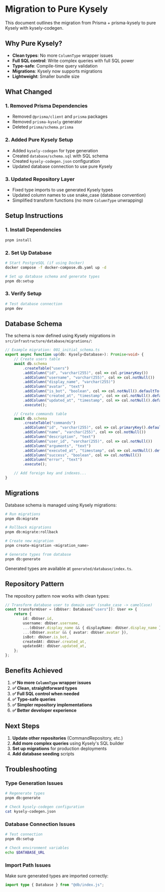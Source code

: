 # Migration to Pure Kysely

This document outlines the migration from Prisma + prisma-kysely to pure Kysely with kysely-codegen.

## Why Pure Kysely?

- **Clean types**: No more `ColumnType` wrapper issues
- **Full SQL control**: Write complex queries with full SQL power
- **Type-safe**: Compile-time query validation
- **Migrations**: Kysely now supports migrations
- **Lightweight**: Smaller bundle size

## What Changed

### 1. **Removed Prisma Dependencies**

- Removed `@prisma/client` and `prisma` packages
- Removed `prisma-kysely` generator
- Deleted `prisma/schema.prisma`

### 2. **Added Pure Kysely Setup**

- Added `kysely-codegen` for type generation
- Created `database/schema.sql` with SQL schema
- Created `kysely-codegen.json` configuration
- Updated database connection to use pure Kysely

### 3. **Updated Repository Layer**

- Fixed type imports to use generated Kysely types
- Updated column names to use snake_case (database convention)
- Simplified transform functions (no more `ColumnType` unwrapping)

## Setup Instructions

### 1. **Install Dependencies**

```bash
pnpm install
```

### 2. **Set Up Database**

```bash
# Start PostgreSQL (if using Docker)
docker compose -f docker-compose.db.yaml up -d

# Set up database schema and generate types
pnpm db:setup
```

### 3. **Verify Setup**

```bash
# Test database connection
pnpm dev
```

## Database Schema

The schema is now defined using Kysely migrations in `src/infrastructure/database/migrations/`:

```typescript
// Example migration: 001_initial_schema.ts
export async function up(db: Kysely<Database>): Promise<void> {
    // Create users table
    await db.schema
        .createTable("users")
        .addColumn("id", "varchar(255)", col => col.primaryKey())
        .addColumn("username", "varchar(255)", col => col.notNull())
        .addColumn("display_name", "varchar(255)")
        .addColumn("avatar", "text")
        .addColumn("is_bot", "boolean", col => col.notNull().defaultTo(false))
        .addColumn("created_at", "timestamp", col => col.notNull().defaultTo(sql`CURRENT_TIMESTAMP`))
        .addColumn("updated_at", "timestamp", col => col.notNull().defaultTo(sql`CURRENT_TIMESTAMP`))
        .execute();

    // Create commands table
    await db.schema
        .createTable("commands")
        .addColumn("id", "varchar(255)", col => col.primaryKey().defaultTo(sql`gen_random_uuid()::text`))
        .addColumn("name", "varchar(255)", col => col.notNull())
        .addColumn("description", "text")
        .addColumn("user_id", "varchar(255)", col => col.notNull())
        .addColumn("arguments", "text")
        .addColumn("executed_at", "timestamp", col => col.notNull().defaultTo(sql`CURRENT_TIMESTAMP`))
        .addColumn("success", "boolean", col => col.notNull())
        .addColumn("error", "text")
        .execute();

    // Add foreign key and indexes...
}
```

## Migrations

Database schema is managed using Kysely migrations:

```bash
# Run migrations
pnpm db:migrate

# Rollback migrations
pnpm db:migrate:rollback

# Create new migration
pnpm create-migration <migration_name>

# Generate types from database
pnpm db:generate
```

Generated types are available at `generated/database/index.ts`.

## Repository Pattern

The repository pattern now works with clean types:

```typescript
// Transform database user to domain user (snake_case -> camelCase)
const transformUser = (dbUser: Database["users"]): User => {
    return {
        id: dbUser.id,
        username: dbUser.username,
        ...(dbUser.display_name && { displayName: dbUser.display_name }),
        ...(dbUser.avatar && { avatar: dbUser.avatar }),
        isBot: dbUser.is_bot,
        createdAt: dbUser.created_at,
        updatedAt: dbUser.updated_at,
    };
};
```

## Benefits Achieved

1. **✅ No more `ColumnType` wrapper issues**
2. **✅ Clean, straightforward types**
3. **✅ Full SQL control when needed**
4. **✅ Type-safe queries**
5. **✅ Simpler repository implementations**
6. **✅ Better developer experience**

## Next Steps

1. **Update other repositories** (CommandRepository, etc.)
2. **Add more complex queries** using Kysely's SQL builder
3. **Set up migrations** for production deployments
4. **Add database seeding** scripts

## Troubleshooting

### Type Generation Issues

```bash
# Regenerate types
pnpm db:generate

# Check kysely-codegen configuration
cat kysely-codegen.json
```

### Database Connection Issues

```bash
# Test connection
pnpm db:setup

# Check environment variables
echo $DATABASE_URL
```

### Import Path Issues

Make sure generated types are imported correctly:

```typescript
import type { Database } from "@db/index.js";
```
